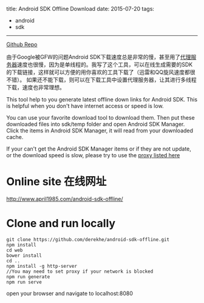 title: Android SDK Offline Download 
date: 2015-07-20
tags: 
- android
- sdk
---
[Github Repo](https://github.com/derekhe/android-sdk-offline)

由于Google被GFW的问题Android SDK下载速度总是非常的慢，甚至用了[代理服务器](http://www.androiddevtools.cn/)速度也很慢，因为是单线程的。我写了这个工具，可以在线生成需要的SDK的下载链接，这样就可以方便的用你喜欢的工具下载了（迅雷和QQ旋风速度都很不错）。
如果还不能下载，则可以在下载工具中设置代理服务器，让其进行多线程下载，速度也非常理想。

This tool help to you generate latest offline down links for Android SDK. This is helpful when you don't have internet access or speed is low.

You can use your favorite download tool to download them. Then put these downloaded files into sdk/temp folder and open Android SDK Manager. Click the items in Android SDK Manager, it will read from your downloaded cache.

If your can't get the Android SDK Manager items or if they are not update, or the download speed is slow, please try to use the [proxy listed here](http://www.androiddevtools.cn/)

# Online site 在线网址
http://www.april1985.com/android-sdk-offline/

# Clone and run locally

```
git clone https://github.com/derekhe/android-sdk-offline.git
npm install
cd web
bower install
cd ..
npm install -g http-server
//You may need to set proxy if your network is blocked
npm run generate
npm run serve
```

open your browser and navigate to localhost:8080